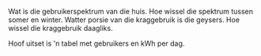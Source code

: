 Wat is die gebruikerspektrum van die huis.
Hoe wissel die spektrum tussen somer en winter.
Watter porsie van die kraggebruik is die geysers.
Hoe wissel die kraggebruik daagliks.

Hoof uitset is 'n tabel met gebruikers en kWh per dag.
